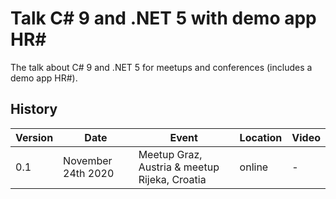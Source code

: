 # Talk C# 9 and .NET 5 with demo app HR#
The talk about C# 9 and .NET 5 for meetups and conferences (includes a demo app HR#).

## History
|Version|Date|Event|Location|Video|
|---|---|---|---|---|
|0.1|November 24th 2020|Meetup Graz, Austria & meetup Rijeka, Croatia|online| - |
